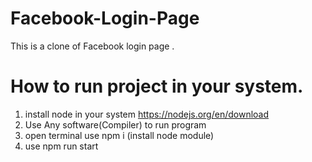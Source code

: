# Facebook-Login-Page
This is a clone of Facebook login page .
# How to run project in your system.
1. install node in your system https://nodejs.org/en/download
2. Use Any software(Compiler) to run program
3. open terminal use npm i (install node module)
4. use npm run start
